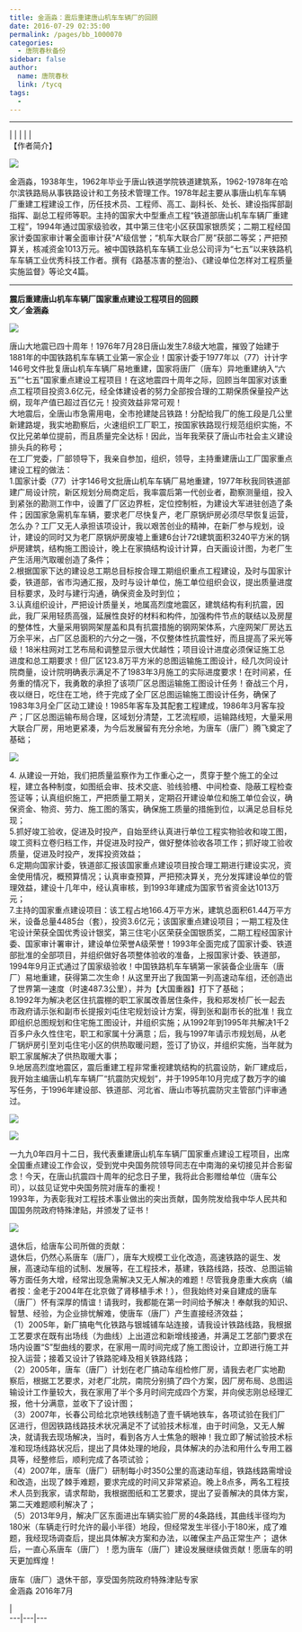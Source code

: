 ```yaml
---
title: 金涵淼：震后重建唐山机车车辆厂的回顾
date: 2016-07-29 02:35:00
permalink: /pages/bb_1000070
categories: 
  - 唐院春秋备份
sidebar: false
author: 
  name: 唐院春秋
  link: /tycq
tags: 
  - 
---
```


* * *

  
|  |  |  |  |  
【作者简介】  

![](/pic/img1.ph.126.net_8KdPLNGTwvf68SXtg77IbQ==_6631701084397467310.jpg)

金涵淼，1938年生，1962年毕业于唐山铁道学院铁道建筑系，1962-1978年在哈尔滨铁路局从事铁路设计和工务技术管理工作。1978年起主要从事唐山机车车辆厂重建工程建设工作，历任技术员、工程师、高工、副科长、处长、建设指挥部副指挥、副总工程师等职。主持的国家大中型重点工程“铁道部唐山机车车辆厂重建工程”，1994年通过国家级验收，其中第三住宅小区获国家银质奖；二期工程经国家计委国家审计署全面审计获“A”级信誉；“机车大联合厂房”获部二等奖；严把预算关，核减资金1013万元。被中国铁路机车车辆工业总公司评为“七五”以来铁路机车车辆工业优秀科技工作者。撰有《路基冻害的整治》、《建设单位怎样对工程质量实施监督》等论文4篇。  

* * *

**震后重建唐山机车车辆厂国家重点建设工程项目的回顾  
文／金涵淼**

![](/pic/img0.ph.126.net_JzUCUyh6yPsn0GcGZ7afPA==_6631575740072013213.jpg)

唐山大地震已四十周年！1976年7月28日唐山发生7.8级大地震，摧毁了始建于1881年的中国铁路机车车辆工业第一家企业！国家计委于1977年以（77）计计字146号文件批复唐山机车车辆厂易地重建，国家将唐厂（唐车）异地重建纳入“六五”“七五”国家重点建设工程项目！在这地震四十周年之际，回顾当年国家对该重点工程项目投资3.6亿元，经全体建设者的努力全部按合理的工期保质保量投产达纲，现年产值已超过百亿元！投资效益非常可观！  
大地震后，全唐山市急需用电，全市抢建陡吕铁路！分配给我厂的施工段是几公里新建路堤，我实地勘察后，火速组织工厂职工，按国家铁路现行规范组织实施，不仅比兄弟单位提前，而且质量完全达标！因此，当年我荣获了唐山市社会主义建设排头兵的称号；  
在工厂党委，厂部领导下，我亲自参加，组织，领导，主持重建唐山工厂国家重点建设工程的做法：  
1.国家计委（77）计字146号文批唐山机车车辆厂易地重建，1977年秋我同铁道部建广局设计院，新区规划分局商定后，我率震后第一代创业者，勘察测量组，投入到紧张的勘测工作中，设置了厂区边界桩，定位控制桩，为建设大军进驻创造了条件；因国家急需机车车辆，要求老厂尽快复产，老厂原锅炉房必须尽早恢复运营，怎么办？工厂又无人承担该项设计，我以艰苦创业的精神，在新厂参与规划，设计，建设的同时又为老厂原锅炉房废墟上重建6台计72t建筑面积3240平方米的锅炉房建筑，结构施工图设计，晚上在家搞结构设计计算，白天画设计图，为老厂生产生活用汽取暖创造了条件；  
2.根据国家下达的建设总工期总目标按合理工期组织重点工程建设，及时与国家计委，铁道部，省市沟通汇报，及时与设计单位，施工单位组织会议，提出质量进度目标要求，及时与建行沟通，确保资金及时到位；  
3.认真组织设计，严把设计质量关，地属高烈度地震区，建筑结构有利抗震，因此，我厂采用轻质高强，延展性良好的材料和构件，加强构件节点的联结以及房屋的整体性，大量采用钢网架屋盖和具有抗震措施的钢网架体系，六座网架厂房达五万余平米，占厂区总面积的六分之一强，不仅整体性抗震性好，而且提高了采光等级！18米柱网对工艺布局和调整显示很大优越性；项目设计进度必须保证施工总进度和总工期要求！但厂区123.8万平方米的总图运输施工图设计，经几次同设计院商量，设计院明确表示满足不了1983年3月施工的实际进度要求！在时间紧，任务重的情况下，我勇敢的承担了该项厂区总图运输施工图设计任务！奋战三个月，夜以继日，吃住在工地，终于完成了全厂区总图运输施工图设计任务，确保了1983年3月全厂区动工建设！1985年客车及其配套工程建成，1986年3月客车投产；厂区总图运输布局合理，区域划分清楚，工艺流程顺，运输路线短，大量采用大联合厂房，用地更紧凑，为今后发展留有充分余地，为唐车（唐厂）腾飞奠定了基础；  

![](/pic/img1.ph.126.net_AfuHQ4NwADXn02WpQJRSgw==_6631824229699871902.jpg)

  
4\.
从建设一开始，我们把质量监察作为工作重心之一，贯穿于整个施工的全过程，建立各种制度，如图纸会审、技术交底、验线验槽、中间检查、隐蔽工程检查签证等；认真组织施工，严把质量工期关，定期召开建设单位和施工单位会议，确保资金、物资、劳力、施工图的落实，确保施工质量的措施到位，以满足总目标兑现；  
5.抓好竣工验收，促进及时投产，自始至终认真进行单位工程实物验收和竣工图，竣工资料立卷归档工作，并促进及时投产，做好整体验收各项工作；抓好竣工验收质量，促进及时投产，发挥投资效益；  
6.定期向国家计委，铁道部汇报该国家重点建设项目按合理工期进行建设实况，资金使用情况，概预算情况；认真审查预算，严把预决算关，充分发挥建设单位的管理效益，建设十几年中，经认真审核，到1993年建成为国家节省资金达1013万元；  
7.主持的国家重点建设项目：该工程占地166.4万平方米，建筑总面积61.44万平方米，设备总量4485台（套），投资3.6亿元；该国家重点建设项目；一期工程及住宅设计荣获全国优秀设计银奖，第三住宅小区荣获全国银质奖，二期工程经国家计委、国家审计署审计，建设单位荣誉A级荣誉！1993年全面完成了国家计委、铁道部批准的全部项目，并组织做好各项整体验收的准备，上报国家计委、铁道部，1994年9月正式通过了国家级验收！中国铁路机车车辆第一家装备企业唐车（唐厂）易地重建，获得第二次生命！从这里开出了我国第一列高速动车组，还创造出了世界第一速度（时速487.3公里），并为【大国重器】打下了基础；  
8.1992年为解决老区住抗震棚的职工家属改善居住条件，我和郑发桢厂长一起去市政府请示张和副市长提报刘屯住宅规划设计方案，得到张和副市长的批准！我立即组织总图规划和住宅施工图设计，并组织实施；从1992年到1995年共解决1千2百多户永久性住宅，职工和家属十分满意；后，我与1997年请示市规划局，从老厂锅炉房引至刘屯住宅小区的供热取暖问题，签订了协议，并组织实施，当年就为职工家属解决了供热取暖大事；  
9.地居高烈度地震区，震后重建工程非常重视建筑结构的抗震设防，新厂建成后，我开始主编唐山机车车辆厂“抗震防灾规划”，并于1995年10月完成了数万字的编写任务，于1996年建设部、铁道部、河北省、唐山市等抗震防灾主管部门评审通过。  

![](/pic/img2.ph.126.net_3UuJmKF9fP3g9-v5U3PONg==_6631475684513870207.jpg)

![](/pic/img0.ph.126.net_Y6SNZJOTw3T7GfxwF4DTSA==_6631676895141749619.jpg)

一九九0年四月十二日，我代表重建唐山机车车辆厂国家重点建设工程项目，出席全国重点建设工作会议，受到党中央国务院领导同志在中南海的亲切接见并合影留念！今天，在唐山抗震四十周年的纪念日子里，我将此合影赠给单位（唐车公司），以兹见证党中央国务院对唐车的重视！  
1993年，为表彰我对工程技术事业做出的突出贡献，国务院发给我中华人民共和国国务院政府特殊津贴，并颁发了证书！  

![](/pic/img1.ph.126.net_Yg0RsBnO63N51zldbGlrRw==_6631505371327817404.jpg)

  
退休后，给唐车公司所做的贡献：  
退休后，仍然心系唐车（唐厂），唐车大规模工业化改造，高速铁路的诞生、发展，高速动车组的试制、发展等，在工程技术，基建，铁路线路，技改、总图运输等方面任务大增，经常出现急需解决又无人解决的难题！尽管我身患重大疾病（编者按：金老于2004年在北京做了肾移植手术！），但我始终对亲自建成的唐车（唐厂）怀有深厚的情谊！请我时，我都能在第一时间给予解决！奉献我的知识、智慧、经验，为企业排忧解难，使唐车（唐厂）产生直接经济效益；  
（1）2005年，新厂搞电气化铁路与银城铺车站连接，请我设计铁路线路，我根据工艺要求在既有出场线（为曲线）上出道岔和新增线接通，并满足工艺部门要求在场内设置“S”型曲线的要求，在家用一周时间完成了施工图设计，立即进行施工并投入运营；接着又设计了铁路驼峰及相关铁路线路；  
（2）2005年，唐车（唐厂）计划在老厂搞动车组检修厂房，请我去老厂实地勘察后，根据工艺要求，对老厂北院，南院分别搞了四个方案，因厂房布局、总图运输设计工作量较大，我在家用了半个多月时间完成四个方案，并向侯志刚总经理汇报，他十分满意，並收下了设计图；  
（3）2007年，长春公司给北京地铁线制造了壹千辆地铁车，各项试验在我们厂区进行，但因铁路线路技术状况满足不了试验技术标准，由于时间急，又无人解决，就请我去现场解决，当时，看到各方人士焦急的眼神！我立即了解试验技术标准和现场线路状况后，提出了具体处理的地段，具体解决的办法和用什么专用工器具等，经整修后，顺利完成了各项试验；  
（4）2007年，唐车（唐厂）研制每小时350公里的高速动车组，铁路线路需增设和改造，出现了棘手难题，要求完成的时间又非常紧迫。晚上8点多，两名工程技术人员到我家，请求帮助，我根据图纸和工艺要求，提出了妥善解决的具体方案，第二天难题顺利解决了；  
（5）2013年9月，解决厂区东面进出车辆实验厂房的4条路线，其曲线半径均为180米（车辆走行时允许的最小半径）地段，但经常发生半径小于180米，成了难题，我经现场调查后，提出具体解决方案和办法，以確保主产品正常生产；
退休后，一直心系唐车（唐厂）！愿为唐车（唐厂）建设发展继续做贡献！愿唐车的明天更加辉煌！  
  
唐车（唐厂）退休干部，享受国务院政府特殊津贴专家  
金涵淼 2016年7月  
  
  
|  
---|---|---